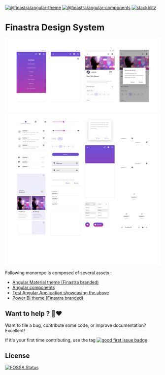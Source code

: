 [![@finastra/angular-theme](https://img.shields.io/npm/v/@finastra/angular-theme?label=angular-theme&style=flat-square)](https://www.npmjs.com/package/@finastra/angular-theme)
[![@finastra/angular-components](https://img.shields.io/npm/v/@finastra/angular-components?label=angular-components&style=flat-square)](https://www.npmjs.com/package/@finastra/angular-components)
[![stackblitz](https://img.shields.io/badge/stackblitz-ffdcbot-brightgreen?style=flat-square)](https://stackblitz.com/@ffdcbot)

# Finastra Design System

![](./.github/assets/design-kit-foundations.png)

Following monorepo is composed of several assets :

- [Angular Material theme (Finastra branded)](https://github.com/finastra/finastra-design-system/tree/master/themes/angular-theme)
- [Angular components](https://github.com/finastra/finastra-design-system/tree/master/libs/angular-components)
- [Test Angular Application showcasing the above](https://github.com/finastra/finastra-design-system/tree/master/apps/angular-test-app)
- [Power BI theme (Finastra branded)](https://github.com/finastra/finastra-design-system/tree/master/themes/power-bi-theme)

## Want to help ? 🤗❤️

Want to file a bug, contribute some code, or improve documentation?
Excellent!

If it's your first time contributing, use the tag [![good first issue badge](https://img.shields.io/badge/-good%20first%20issue-blueviolet?style=flat-square)](https://github.com/finastra/finastra-design-system/issues?q=is%3Aissue+is%3Aopen+label%3A%22good+first+issue%22)

## License

[![FOSSA Status](https://app.fossa.com/api/projects/git%2Bgithub.com%2FFinastra%2Ffinastra-design-system.svg?type=large)](https://app.fossa.com/projects/git%2Bgithub.com%2FFinastra%2Ffinastra-design-system?ref=badge_large)
